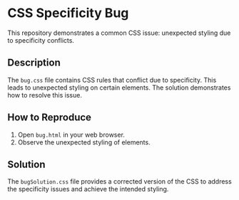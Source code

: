 # CSS Specificity Bug
This repository demonstrates a common CSS issue: unexpected styling due to specificity conflicts.

## Description
The `bug.css` file contains CSS rules that conflict due to specificity.  This leads to unexpected styling on certain elements. The solution demonstrates how to resolve this issue.

## How to Reproduce
1. Open `bug.html` in your web browser.
2. Observe the unexpected styling of elements.

## Solution
The `bugSolution.css` file provides a corrected version of the CSS to address the specificity issues and achieve the intended styling.